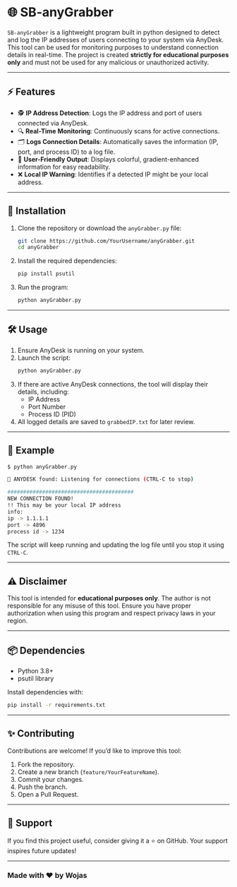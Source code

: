 # 🌐 SB-anyGrabber

`SB-anyGrabber` is a lightweight program built in python designed to detect and log the IP addresses of users connecting to your system via AnyDesk. This tool can be used for monitoring purposes to understand connection details in real-time. The project is created **strictly for educational purposes only** and must not be used for any malicious or unauthorized activity. 

---

## ⚡ Features
- 🕵️ **IP Address Detection**: Logs the IP address and port of users connected via AnyDesk.
- 🔍 **Real-Time Monitoring**: Continuously scans for active connections.
- 🗂️ **Logs Connection Details**: Automatically saves the information (IP, port, and process ID) to a log file.
- 🚀 **User-Friendly Output**: Displays colorful, gradient-enhanced information for easy readability.
- ❌ **Local IP Warning**: Identifies if a detected IP might be your local address.

---

## 🚀 Installation

1. Clone the repository or download the `anyGrabber.py` file:
   ```bash
   git clone https://github.com/YourUsername/anyGrabber.git
   cd anyGrabber
   ```

2. Install the required dependencies:
   ```bash
   pip install psutil
   ```

3. Run the program:
   ```bash
   python anyGrabber.py
   ```

---

## 🛠️ Usage

1. Ensure AnyDesk is running on your system.
2. Launch the script:
   ```bash
   python anyGrabber.py
   ```
3. If there are active AnyDesk connections, the tool will display their details, including:
   - IP Address
   - Port Number
   - Process ID (PID)
4. All logged details are saved to `grabbedIP.txt` for later review.

---

## 📖 Example

```bash
$ python anyGrabber.py

🌟 ANYDESK found: Listening for connections (CTRL-C to stop)

########################################
NEW CONNECTION FOUND!
!! This may be your local IP address
info:
ip -> 1.1.1.1
port -> 4896
process id -> 1234
```

The script will keep running and updating the log file until you stop it using `CTRL-C`.

---

## ⚠️ Disclaimer
This tool is intended for **educational purposes only**. The author is not responsible for any misuse of this tool. Ensure you have proper authorization when using this program and respect privacy laws in your region.

---

## 📦 Dependencies
- Python 3.8+
- psutil library

Install dependencies with:
```bash
pip install -r requirements.txt
```

---

## ✨ Contributing
Contributions are welcome! If you’d like to improve this tool:

1. Fork the repository.
2. Create a new branch (`feature/YourFeatureName`).
3. Commit your changes.
4. Push the branch.
5. Open a Pull Request.

---

## 🌟 Support
If you find this project useful, consider giving it a ⭐ on GitHub. Your support inspires future updates!

---

### Made with ❤️ by Wojas
